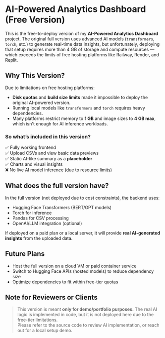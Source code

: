 # AI-Powered Analytics Dashboard (Free Version)

This is the free-to-deploy version of my **AI-Powered Analytics Dashboard** project. The original full version uses advanced AI models (`transformers`, `torch`, etc.) to generate real-time data insights, but unfortunately, deploying that setup requires more than 4 GB of storage and compute resources — which exceeds the limits of free hosting platforms like Railway, Render, and Replit.

##  Why This Version?

Due to limitations on free hosting platforms:

- **Disk quotas** and **build size limits** made it impossible to deploy the original AI-powered version.
- Running local models like `transformers` and `torch` requires heavy dependencies.
- Many platforms restrict memory to **1 GB** and image sizes to **4 GB max**, which isn't enough for AI inference workloads.

### So what’s included in this version?

✅ Fully working frontend  
✅ Upload CSVs and view basic data previews  
✅ Static AI-like summary as a **placeholder**  
✅ Charts and visual insights  
❌ No live AI model inference (due to resource limits)

##  What does the full version have?

In the full version (not deployed due to cost constraints), the backend uses:

- Hugging Face Transformers (BERT/GPT models)
- Torch for inference
- Pandas for CSV processing
- OpenAI/LLM integration (optional)

If deployed on a paid plan or a local server, it will provide **real AI-generated insights** from the uploaded data.

##  Future Plans

- Host the full version on a cloud VM or paid container service
- Switch to Hugging Face APIs (hosted models) to reduce dependency size
- Optimize dependencies to fit within free-tier quotas

##  Note for Reviewers or Clients

> This version is meant **only for demo/portfolio purposes.** The real AI logic is implemented in code, but it is not deployed here due to the free-tier limitations.  
> Please refer to the source code to review AI implementation, or reach out for a local setup demo.
